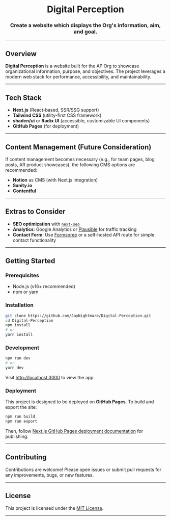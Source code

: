 <div align='center'>

# Digital Perception

### Create a website which displays the Org's information, aim, and goal.

</div>

---

## Overview

**Digital Perception** is a website built for the AP Org to showcase organizational information, purpose, and objectives. The project leverages a modern web stack for performance, accessibility, and maintainability.

---

## Tech Stack

- **Next.js** (React-based, SSR/SSG support)
- **Tailwind CSS** (utility-first CSS framework)
- **shadcn/ui** or **Radix UI** (accessible, customizable UI components)
- **GitHub Pages** (for deployment)

---

## Content Management (Future Consideration)

If content management becomes necessary (e.g., for team pages, blog posts, AR product showcases), the following CMS options are recommended:

- **Notion** as CMS (with Next.js integration)
- **Sanity.io**
- **Contentful**

---

## Extras to Consider

- **SEO optimization** with [`next-seo`](https://github.com/garmeeh/next-seo)
- **Analytics**: Google Analytics or [Plausible](https://plausible.io/) for traffic tracking
- **Contact Form**: Use [Formspree](https://formspree.io/) or a self-hosted API route for simple contact functionality

---

## Getting Started

### Prerequisites

- Node.js (v16+ recommended)
- npm or yarn

### Installation

```bash
git clone https://github.com/JayNightmare/Digital-Perception.git
cd Digital-Perception
npm install
# or
yarn install
```

### Development

```bash
npm run dev
# or
yarn dev
```
Visit [http://localhost:3000](http://localhost:3000) to view the app.

### Deployment

This project is designed to be deployed on **GitHub Pages**. To build and export the site:

```bash
npm run build
npm run export
```

Then, follow [Next.js GitHub Pages deployment documentation](https://nextjs.org/docs/pages/building-your-application/deploying/static-exports) for publishing.

---

## Contributing

Contributions are welcome! Please open issues or submit pull requests for any improvements, bugs, or new features.

---

## License

This project is licensed under the [MIT License](LICENSE).

---
